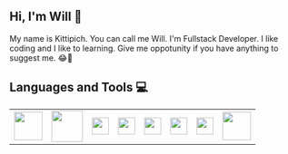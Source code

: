 ## Hi, I'm Will  :wave:

My name is Kittipich. You can call me Will. I'm Fullstack Developer.
I like coding and I like to learning.
Give me oppotunity if you have anything to suggest me.
 :joy::seedling:



## Languages and Tools :computer:
<table style="border-style: hidden">
 <tr>
   <td>
 <img src="https://angular.io/assets/images/logos/angular/angular.png" width="50">
  </td>
  <td>
 <img src="https://upload.wikimedia.org/wikipedia/commons/thumb/a/a7/React-icon.svg/1280px-React-icon.svg.png" width="55">
  </td>
  <td>
 <img src="https://cdn.worldvectorlogo.com/logos/flutter-logo.svg" width="30">
  </td>
  <td>
 <img src="https://upload.wikimedia.org/wikipedia/commons/thumb/7/7e/Dart-logo.png/768px-Dart-logo.png" width="30">
  </td>
   <td>
 <img src="https://ionicframework.com/img/meta/logo.png" width="30">
  </td>
   <td>
 <img src="https://upload.wikimedia.org/wikipedia/commons/thumb/9/99/Unofficial_JavaScript_logo_2.svg/480px-Unofficial_JavaScript_logo_2.svg.png" width="30">
  </td>
   <td>
 <img src="https://cdn.iconscout.com/icon/free/png-256/free-typescript-logo-icon-download-in-svg-png-gif-file-formats--technology-social-media-company-brand-vol-7-pack-logos-icons-2945272.png?f=webp" width="30">
  </td>
  <td>
 <img src="https://upload.wikimedia.org/wikipedia/commons/4/4f/Csharp_Logo.png" width="50">
  </td>
 </tr>
</table>
 
